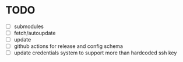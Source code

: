 # TODO
- [ ] submodules
- [ ] fetch/autoupdate
- [ ] update 
- [ ] github actions for release and config schema
- [ ] update credentials system to support more than hardcoded ssh key
